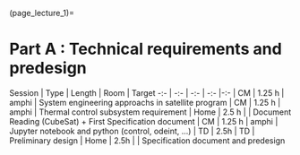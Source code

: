 (page_lecture_1)=
# Part A : Technical requirements and predesign

 Session | Type | Length | Room | Target
 -:- | -:- | -:- | -:- |-:- 
| CM | 1.25 h | amphi | System engineering approachs in satellite program 
| CM | 1.25 h | amphi | Thermal control subsystem requirement 
| Home | 2.5 h | | Document Reading (CubeSat) + First Specification document 
| CM | 1.25 h | amphi | Jupyter notebook and python (control, odeint, ...) 
| TD | 2.5h | TD | Preliminary design 
| Home | 2.5h | | Specification document and predesign
